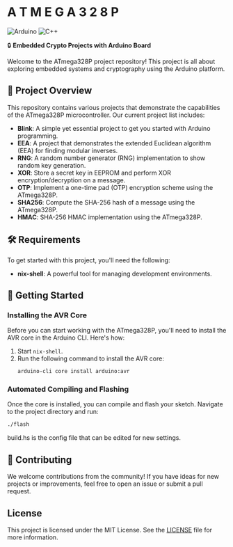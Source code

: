 # A T M E G A 3 2 8 P

![Arduino](https://img.shields.io/badge/Arduino-00979D?style=for-the-badge&logo=arduino&logoColor=white)
![C++](https://img.shields.io/badge/C++-00599C?style=for-the-badge&logo=c%2B%2B&logoColor=white)

🔒 **Embedded Crypto Projects with Arduino Board**

Welcome to the ATmega328P project repository! This project is all about exploring embedded systems and cryptography using the Arduino platform.

## 📜 Project Overview

This repository contains various projects that demonstrate the capabilities of the ATmega328P microcontroller. Our current project list includes:

- **Blink**: A simple yet essential project to get you started with Arduino programming.
- **EEA**: A project that demonstrates the extended Euclidean algorithm (EEA) for finding modular inverses.
- **RNG**: A random number generator (RNG) implementation to show random key generation. 
- **XOR**: Store a secret key in EEPROM and perform XOR encryption/decryption on a message.
- **OTP**: Implement a one-time pad (OTP) encryption scheme using the ATmega328P.
- **SHA256**: Compute the SHA-256 hash of a message using the ATmega328P.
- **HMAC**: SHA-256 HMAC implementation using the ATmega328P.


## 🛠️ Requirements

To get started with this project, you'll need the following:

- **nix-shell**: A powerful tool for managing development environments.

## 🚀 Getting Started

### Installing the AVR Core

Before you can start working with the ATmega328P, you'll need to install the AVR core in the Arduino CLI. Here's how:

1. Start `nix-shell`.
2. Run the following command to install the AVR core:
   ```bash
   arduino-cli core install arduino:avr
   ```

### Automated Compiling and Flashing

Once the core is installed, you can compile and flash your sketch. Navigate to the project directory and run:

```bash
./flash
```

build.hs is the config file that can be edited for new settings.

## 🤝 Contributing

We welcome contributions from the community! If you have ideas for new projects or improvements, feel free to open an issue or submit a pull request.

## License

This project is licensed under the MIT License. See the [LICENSE](LICENSE) file for more information.
